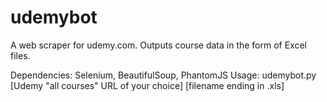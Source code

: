 # udemybot
A web scraper for udemy.com. Outputs course data in the form of Excel files.

Dependencies: Selenium, BeautifulSoup, PhantomJS
Usage: udemybot.py [Udemy "all courses" URL of your choice] [filename ending in .xls]
